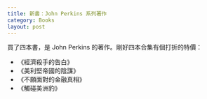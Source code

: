 ```yaml
---
title: 新書：John Perkins 系列著作
category: Books
layout: post
---
```


買了四本書，是 John Perkins 的著作。剛好四本合集有個打折的特價：

- 《經濟殺手的告白》
- 《美利堅帝國的陰謀》
- 《不願面對的金融真相》
- 《觸碰美洲豹》
